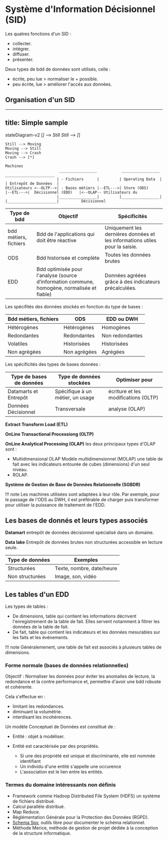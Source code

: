 # Système d'Information Décisionnel (SID)

Les quatres fonctions d'un SID :

* collecter.
* intégrer.
* diffuser.
* présenter.

Deux types de bdd de données sont utilisés, celle :

* écrite, peu lue > normaliser le + possible.
* peu écrite, lue > améliorer l'accés aux données.

## Organisation d'un SID


---
title: Simple sample
---
stateDiagram-v2
    [*] --> Still
    Still --> [*]

    Still --> Moving
    Moving --> Still
    Moving --> Crash
    Crash --> [*]

```sequence
Machines
                        _________________           _________________           ______________________
                       | - Fichiers      |         | Operating Data  |         | Entrepôt de Données  |          
Utilisateurs <--OLTP-->| - Bases métiers |--ETL--->| Store (ODS)     |--ETL--->|  Décisionnel (EDD)   |<--OLAP-- Utilisateurs du 
                       |_________________|         |_________________|         |______________________|          Décisionnel

```

Type de bdd           | Objectif                                                                                  | Spécificités
----------------------|-------------------------------------------------------------------------------------------|---------------
bdd métiers, fichiers | Bdd de l'applications qui doit être réactive                                              | Uniquement les dernières données et les informations utiles pour la saisie.
ODS                   | Bdd historisée et complète                                                            | Toutes les données brutes 
EDD                   | Bdd optimisée pour l'analyse (source d’information commune, homogène, normalisée et fiable) | Données agréées grâce à des indicateurs précalculées.

Les spécifités des données stockés en fonction du type de bases :

Bdd métiers, fichiers  | ODS          | EDD ou DWH
-----------------------|--------------|-----------
Hétérogènes            | Hétérogènes  | Homogènes
Redondantes            | Redondantes  | Non redondantes
Volatiles              | Historisées  | Historisées
Non agrégées           | Non agrégées | Agrégées

Les spécificités des types de bases données :

Type de bases de données  | Type de données stockées          | Optimiser pour
--------------------------|-----------------------------------|---------
Datamarts et Entrepôt     | Spécifique à un métier, un usage  | écriture et les modifications (OLTP)
Données Décisionnel       | Transversale                      | analyse (OLAP)

__Extract Transform Load (ETL)__

__OnLine Transactional Processiong (OLTP)__

__OnLine Analytical Processing (OLAP)__ les deux principaux types d'OLAP sont :

* Multidimensional OLAP Modèle multidimensionnel (MOLAP) une table de fait avec les indicateurs entourée de cubes (dimensions) d'un seul niveau.
* ROLAP.

__Système de Gestion de Base de Données Relationnelle (SGBDR)__ 

!!! note
    Les machines utilisées sont adaptées à leur rôle. Par exemple, pour le passage de l'ODS au DWH, il est préférable de charger puis transformer pour utiliser la puissance de traitement de l'EDD.

## Les bases de donnés et leurs types associés 

__Datamart__ entrepôt de données décisionnel spécialisé dans un domaine.

__Data lake__ Entrepôt de données brutes non structurées accessible en lecture seule.

Type de données | Exemples
----------------|--------------------
Structurées     | Texte, nombre, date/heure
Non structurées | Image, son, vidéo

## Les tables d'un EDD

Les types de tables :

* De dimensions, table qui contient les informations décrivent l'enregistrement de la table de fait. Elles servent notamment à filtrer les données de la table de fait.
* De fait, table qui contient les indicateurs et les données mesurables sur les faits et les événements.

!!! note
	Généralemenent, une table de fait est associés à plusieurs tables de dimensions.

### Forme normale (bases de données relationnelles)

Objectif : Normaliser les données pour éviter les anomalies de lecture, la redondance et la contre performance et, permettre d'avoir une bdd robuste et cohérente.

Cela s'effectue en : 

* limitant les redondances.
* diminuant la volumétrie.
* interdisant les incohérences.

Un modèle Conceptuel de Données est constitué de : 

* Entité : objet à modéliser.
* Entité est caractérisée par des propriétés.

	* Si une des propriété est unique et discriminante, elle est nommée identifiant
	* Un individu d'une entité s'appelle une occurence
	* L'association est le lien entre les entités.

### Termes du domaine intéressants non définis

* Framework comme Hadoop Distributed File System (HDFS) un système de fichiers distribué.
* Calcul paralléle distribué.
* Map Reduce.
* Réglémentation Générale pour la Protection des Données (RGPD).
* [Schema Spy](http://schemaspy.org/), outils libre pour documenter le schéma relationnel.
* Méthode Merice, méthode de gestion de projet dédiée à la conception de la structure informatique.
